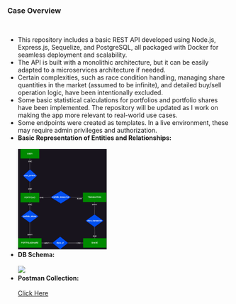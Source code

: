<h3>Case Overview</h3>
<br>
<ul>
  <li>
    This repository includes a basic REST API developed using Node.js, Express.js, Sequelize, and PostgreSQL, all packaged with Docker for seamless deployment and scalability.
  </li>
  <li>
    The API is built with a monolithic architecture, but it can be easily adapted to a microservices architecture if needed.
  </li>
  <li>
    Certain complexities, such as race condition handling, managing share quantities in the market (assumed to be infinite), and detailed buy/sell operation logic, have been intentionally excluded.
  </li>
  <li>
    Some basic statistical calculations for portfolios and portfolio shares have been implemented. The repository will be updated as I work on making the app more relevant to real-world use cases.
  </li>
  <li>
    Some endpoints were created as templates. In a live environment, these may require admin privileges and authorization.
  </li>
  <li>
    <strong>Basic Representation of Entities and Relationships:</strong>
    <br><br>
    <img src="/BasicErDiagram.png" width="200">
  </li>
  <li>
    <strong>DB Schema:</strong>
    <br><br>
    <img src="/DBSchema.png" width="200">
  </li>
  <li>
    <strong>Postman Collection:</strong>
    <br><br>
    <a href="/Postman_collection.json" download>Click Here</a>
  </li>
</ul>
